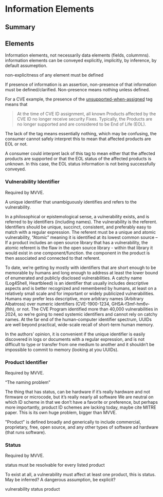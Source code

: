 # Information Elements

## Summary


## Elements

Information elements, not necessarily data elements (fields, colummns).  information elements can be conveyed explicitly, implicitly, by inference, by default assumeption.

non-explicitness of any element must be defined

If presence of information is an assertion, non-presence of that information must be defined/clarified.  Non-presence means nothing unless defined.

For a CVE example, the presence of the [unsupported-when-assigned](https://www.cve.org/ResourcesSupport/Glossary#glossaryTags) tag means that

> At the time of CVE ID assignment, all known Products affected by the CVE ID no longer receive security Fixes. Typically, the Products are no longer supported and are considered to be End of Life (EOL).

The lack of the tag means essentially nothing, which may be confusing, the consumer cannot safely interpret this to mean that affected products are EOL or not.

A consumer could interpret lack of this tag to mean either that the affected products are supported or that the EOL status of the affected products is unknown.  In this case, the EOL status information is not being successfully conveyed.




### Vulnerability Identifier

Required by MVVE.

A unique identifier that unambiguously identifies and refers to the vulnerability.

In a philosophical or epistemological sense, a vulnerability exists, and is referred to by identifiers (including names). The vulnerability is the referent.
Identifiers should be unique, succinct, consistent, and preferably easy to match with a regular expression.
The referent must be a unique and atomic vulnerability, “Atomic” meaning it is identified at its lowest common source – If a product includes an open source library that has a vulnerability, the atomic referent is the flaw in the open source library - within that library it would exist in one component/function. the component in the product is then associated and connected to that referent.

To date, we’re getting by mostly with identifiers that are short enough to be memorable by humans and long enough to address at least the lower bound of enumerated and publicly disclosed vulnerabilities. A catchy name (Log4Shell, Heartbleed) is an identifier that usually includes descriptive aspects and is better recognized and remembered by humans, at least on a relatively small scale and for important or widely publicized vulnerabilities. Humans may prefer less descriptive, more arbitrary names (Arbitrary Albatross) over numeric identifiers (CVE-1900-1234, GHSA-f3mf-hm6v-jfhh), or not. The CVE Program identified more than 40,000 vulnerabilities in 2024, so we’re going to need systemic identifiers and cannot rely on catchy names. At the far end of the human-computer identifier spectrum, UUIDs are well beyond practical, wide-scale recall of short-term human memory.

In the authors’ opinion, it is convenient if the unique identifier is easily discovered in logs or documents with a regular expression, and is not difficult to type or transfer from one medium to another and it shouldn’t be impossible to commit to memory (looking at you UUIDs).

### Product Identifier

Required by MVVE.

“The naming problem”

The thing that has status, can be hardware if it’s really hardware and not firmware or microcode, but it’s really nearly all software
We are neutral on which ID scheme in that we don’t have a favorite or preference, but perhaps more importantly, product ID schemes are lacking today, maybe cite MITRE paper. This is its own huge problem, bigger than MVVE.

"Product" is defined broadly and generically to include commercial, proprietary, free, open source, and any other types of software ad hardware (that runs software).

### Status

Required by MVVE.

status must be resolvable for every listed product

To exist at all, a vulnerability must affect at least one product, this is status.  May be inferred?  A dangerous assumption, be explicit?

vulnerability status product



###
